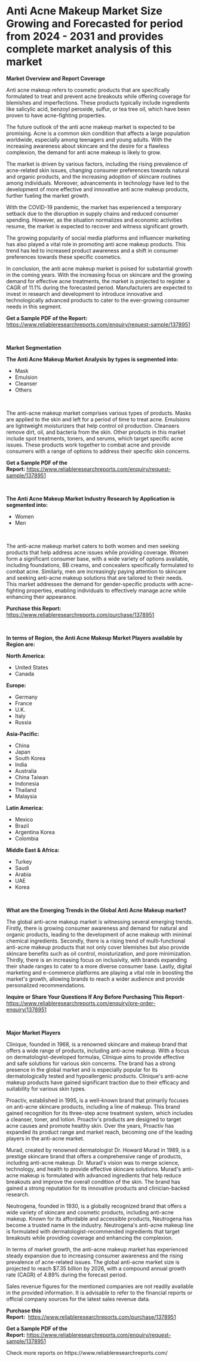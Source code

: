 <p><h1>Anti Acne Makeup Market Size Growing and Forecasted for period from 2024 - 2031 and provides complete market analysis of this market</h1></p><p><strong>Market Overview and Report Coverage</strong></p>
<p><p>Anti acne makeup refers to cosmetic products that are specifically formulated to treat and prevent acne breakouts while offering coverage for blemishes and imperfections. These products typically include ingredients like salicylic acid, benzoyl peroxide, sulfur, or tea tree oil, which have been proven to have acne-fighting properties.</p><p>The future outlook of the anti acne makeup market is expected to be promising. Acne is a common skin condition that affects a large population worldwide, especially among teenagers and young adults. With the increasing awareness about skincare and the desire for a flawless complexion, the demand for anti acne makeup is likely to grow.</p><p>The market is driven by various factors, including the rising prevalence of acne-related skin issues, changing consumer preferences towards natural and organic products, and the increasing adoption of skincare routines among individuals. Moreover, advancements in technology have led to the development of more effective and innovative anti acne makeup products, further fueling the market growth.</p><p>With the COVID-19 pandemic, the market has experienced a temporary setback due to the disruption in supply chains and reduced consumer spending. However, as the situation normalizes and economic activities resume, the market is expected to recover and witness significant growth.</p><p>The growing popularity of social media platforms and influencer marketing has also played a vital role in promoting anti acne makeup products. This trend has led to increased product awareness and a shift in consumer preferences towards these specific cosmetics.</p><p>In conclusion, the anti acne makeup market is poised for substantial growth in the coming years. With the increasing focus on skincare and the growing demand for effective acne treatments, the market is projected to register a CAGR of 11.1% during the forecasted period. Manufacturers are expected to invest in research and development to introduce innovative and technologically advanced products to cater to the ever-growing consumer needs in this segment.</p></p>
<p><strong>Get a Sample PDF of the Report:</strong> <a href="https://www.reliableresearchreports.com/enquiry/request-sample/1378951">https://www.reliableresearchreports.com/enquiry/request-sample/1378951</a></p>
<p>&nbsp;</p>
<p><strong>Market Segmentation</strong></p>
<p><strong>The Anti Acne Makeup Market Analysis by types is segmented into:</strong></p>
<p><ul><li>Mask</li><li>Emulsion</li><li>Cleanser</li><li>Others</li></ul></p>
<p>&nbsp;</p>
<p><p>The anti-acne makeup market comprises various types of products. Masks are applied to the skin and left for a period of time to treat acne. Emulsions are lightweight moisturizers that help control oil production. Cleansers remove dirt, oil, and bacteria from the skin. Other products in this market include spot treatments, toners, and serums, which target specific acne issues. These products work together to combat acne and provide consumers with a range of options to address their specific skin concerns.</p></p>
<p><strong>Get a Sample PDF of the Report:</strong>&nbsp;<a href="https://www.reliableresearchreports.com/enquiry/request-sample/1378951">https://www.reliableresearchreports.com/enquiry/request-sample/1378951</a></p>
<p>&nbsp;</p>
<p><strong>The Anti Acne Makeup Market Industry Research by Application is segmented into:</strong></p>
<p><ul><li>Women</li><li>Men</li></ul></p>
<p>&nbsp;</p>
<p><p>The anti-acne makeup market caters to both women and men seeking products that help address acne issues while providing coverage. Women form a significant consumer base, with a wide variety of options available, including foundations, BB creams, and concealers specifically formulated to combat acne. Similarly, men are increasingly paying attention to skincare and seeking anti-acne makeup solutions that are tailored to their needs. This market addresses the demand for gender-specific products with acne-fighting properties, enabling individuals to effectively manage acne while enhancing their appearance.</p></p>
<p><strong>Purchase this Report:</strong>&nbsp; <a href="https://www.reliableresearchreports.com/purchase/1378951">https://www.reliableresearchreports.com/purchase/1378951</a></p>
<p>&nbsp;</p>
<p><strong>In terms of Region, the Anti Acne Makeup Market Players available by Region are:</strong></p>
<p>
    <p> <strong> North America: </strong>
        <ul>
            <li>United States</li>
            <li>Canada</li>
        </ul>
        </p> 
    <p> <strong> Europe: </strong>
        <ul>
            <li>Germany</li>
            <li>France</li>
            <li>U.K.</li>
            <li>Italy</li>
            <li>Russia</li>
        </ul>
        </p> 
    <p> <strong> Asia-Pacific: </strong>
        <ul>
            <li>China</li>
            <li>Japan</li>
            <li>South Korea</li>
            <li>India</li>
            <li>Australia</li>
            <li>China Taiwan</li>
            <li>Indonesia</li>
            <li>Thailand</li>
            <li>Malaysia</li>
        </ul>
        </p> 
    <p> <strong> Latin America: </strong>
        <ul>
            <li>Mexico</li>
            <li>Brazil</li>
            <li>Argentina Korea</li>
            <li>Colombia</li>
        </ul>
        </p> 
    <p> <strong> Middle East & Africa: </strong>
        <ul>
            <li>Turkey</li>
            <li>Saudi</li>
            <li>Arabia</li>
            <li>UAE</li>
            <li>Korea</li>
        </ul>
    </p>
    </p>
<p>&nbsp;</p>
<p><strong>What are the Emerging Trends in the Global Anti Acne Makeup market?</strong></p>
<p><p>The global anti-acne makeup market is witnessing several emerging trends. Firstly, there is growing consumer awareness and demand for natural and organic products, leading to the development of acne makeup with minimal chemical ingredients. Secondly, there is a rising trend of multi-functional anti-acne makeup products that not only cover blemishes but also provide skincare benefits such as oil control, moisturization, and pore minimization. Thirdly, there is an increasing focus on inclusivity, with brands expanding their shade ranges to cater to a more diverse consumer base. Lastly, digital marketing and e-commerce platforms are playing a vital role in boosting the market's growth, allowing brands to reach a wider audience and provide personalized recommendations.</p></p>
<p><strong>Inquire or Share Your Questions If Any Before Purchasing This Report</strong>- <a href="https://www.reliableresearchreports.com/enquiry/pre-order-enquiry/1378951">https://www.reliableresearchreports.com/enquiry/pre-order-enquiry/1378951</a></p>
<p>&nbsp;</p>
<p><strong>Major Market Players</strong></p>
<p><p>Clinique, founded in 1968, is a renowned skincare and makeup brand that offers a wide range of products, including anti-acne makeup. With a focus on dermatologist-developed formulas, Clinique aims to provide effective and safe solutions for various skin concerns. The brand has a strong presence in the global market and is especially popular for its dermatologically tested and hypoallergenic products. Clinique's anti-acne makeup products have gained significant traction due to their efficacy and suitability for various skin types.</p><p>Proactiv, established in 1995, is a well-known brand that primarily focuses on anti-acne skincare products, including a line of makeup. This brand gained recognition for its three-step acne treatment system, which includes a cleanser, toner, and lotion. Proactiv's products are designed to target acne causes and promote healthy skin. Over the years, Proactiv has expanded its product range and market reach, becoming one of the leading players in the anti-acne market.</p><p>Murad, created by renowned dermatologist Dr. Howard Murad in 1989, is a prestige skincare brand that offers a comprehensive range of products, including anti-acne makeup. Dr. Murad's vision was to merge science, technology, and health to provide effective skincare solutions. Murad's anti-acne makeup is formulated with advanced ingredients that help reduce breakouts and improve the overall condition of the skin. The brand has gained a strong reputation for its innovative products and clinician-backed research.</p><p>Neutrogena, founded in 1930, is a globally recognized brand that offers a wide variety of skincare and cosmetic products, including anti-acne makeup. Known for its affordable and accessible products, Neutrogena has become a trusted name in the industry. Neutrogena's anti-acne makeup line is formulated with dermatologist-recommended ingredients that target breakouts while providing coverage and enhancing the complexion.</p><p>In terms of market growth, the anti-acne makeup market has experienced steady expansion due to increasing consumer awareness and the rising prevalence of acne-related issues. The global anti-acne market size is projected to reach $7.35 billion by 2026, with a compound annual growth rate (CAGR) of 4.89% during the forecast period.</p><p>Sales revenue figures for the mentioned companies are not readily available in the provided information. It is advisable to refer to the financial reports or official company sources for the latest sales revenue data.</p></p>
<p><strong>Purchase this Report:</strong>&nbsp;&nbsp;<a href="https://www.reliableresearchreports.com/purchase/1378951">https://www.reliableresearchreports.com/purchase/1378951</a></p>
<p></p>
<p><strong>Get a Sample PDF of the Report:</strong>&nbsp;<a href="https://www.reliableresearchreports.com/enquiry/request-sample/1378951">https://www.reliableresearchreports.com/enquiry/request-sample/1378951</a></p>
<p>Check more reports on https://www.reliableresearchreports.com/</p>